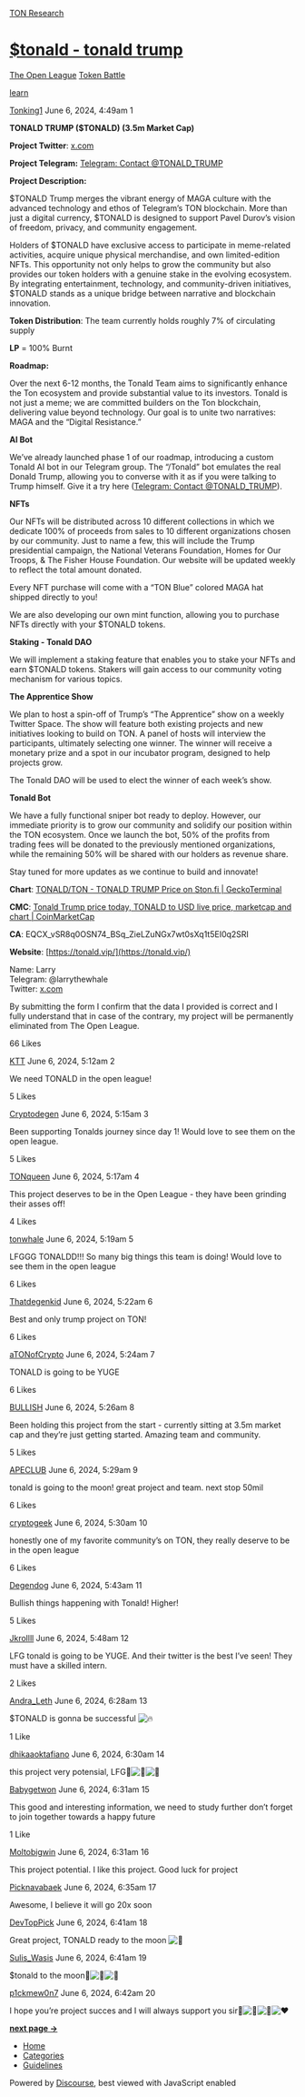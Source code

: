 [TON Research](/)

# [$tonald - tonald trump](/t/tonald-tonald-trump/20488)

[The Open League](/c/the-open-league/token-leaderboard/57)  [Token Battle](/c/the-open-league/token-leaderboard/57) 

[learn](https://tonresear.ch/tag/learn)

    

[Tonking1](https://tonresear.ch/u/Tonking1)  June 6, 2024, 4:49am  1

**TONALD TRUMP ($TONALD) (3.5m Market Cap)**

**Project Twitter**: [x.com](https://x.com/Tonaldonton)

**Project Telegram:** [Telegram: Contact @TONALD\_TRUMP](https://t.me/TONALD_TRUMP)

**Project Description:**

$TONALD Trump merges the vibrant energy of MAGA culture with the advanced technology and ethos of Telegram’s TON blockchain. More than just a digital currency, $TONALD is designed to support Pavel Durov’s vision of freedom, privacy, and community engagement.

Holders of $TONALD have exclusive access to participate in meme-related activities, acquire unique physical merchandise, and own limited-edition NFTs. This opportunity not only helps to grow the community but also provides our token holders with a genuine stake in the evolving ecosystem. By integrating entertainment, technology, and community-driven initiatives, $TONALD stands as a unique bridge between narrative and blockchain innovation.

**Token Distribution**: The team currently holds roughly 7% of circulating supply

**LP** = 100% Burnt

**Roadmap:**

Over the next 6-12 months, the Tonald Team aims to significantly enhance the Ton ecosystem and provide substantial value to its investors. Tonald is not just a meme; we are committed builders on the Ton blockchain, delivering value beyond technology. Our goal is to unite two narratives: MAGA and the “Digital Resistance.”

**AI Bot**

We’ve already launched phase 1 of our roadmap, introducing a custom Tonald AI bot in our Telegram group. The “/Tonald” bot emulates the real Donald Trump, allowing you to converse with it as if you were talking to Trump himself. Give it a try here ([Telegram: Contact @TONALD\_TRUMP](https://t.me/TONALD_TRUMP)).

**NFTs**

Our NFTs will be distributed across 10 different collections in which we dedicate 100% of proceeds from sales to 10 different organizations chosen by our community. Just to name a few, this will include the Trump presidential campaign, the National Veterans Foundation, Homes for Our Troops, & The Fisher House Foundation. Our website will be updated weekly to reflect the total amount donated.

Every NFT purchase will come with a “TON Blue” colored MAGA hat shipped directly to you!

We are also developing our own mint function, allowing you to purchase NFTs directly with your $TONALD tokens.

**Staking - Tonald DAO**

We will implement a staking feature that enables you to stake your NFTs and earn $TONALD tokens. Stakers will gain access to our community voting mechanism for various topics.

**The Apprentice Show**

We plan to host a spin-off of Trump’s “The Apprentice” show on a weekly Twitter Space. The show will feature both existing projects and new initiatives looking to build on TON. A panel of hosts will interview the participants, ultimately selecting one winner. The winner will receive a monetary prize and a spot in our incubator program, designed to help projects grow.

The Tonald DAO will be used to elect the winner of each week’s show.

**Tonald Bot**

We have a fully functional sniper bot ready to deploy. However, our immediate priority is to grow our community and solidify our position within the TON ecosystem. Once we launch the bot, 50% of the profits from trading fees will be donated to the previously mentioned organizations, while the remaining 50% will be shared with our holders as revenue share.

Stay tuned for more updates as we continue to build and innovate!

**Chart**: [TONALD/TON - TONALD TRUMP Price on Ston.fi | GeckoTerminal](https://www.geckoterminal.com/ton/pools/EQC4BnzQ4jSaaNaz7NB1hnaG3Kw2WY0fe0RpA1T-FbyVNyzh)

**CMC**: [Tonald Trump price today, TONALD to USD live price, marketcap and chart | CoinMarketCap](https://coinmarketcap.com/currencies/tonald-trump/)

**CA**: EQCX\_vSR8q0OSN74\_BSq\_ZieLZuNGx7wt0sXq1t5EI0q2SRI

**Website**: [https://tonald.vip/](https://tonald.vip/)

Name: Larry  
Telegram: @larrythewhale  
Twitter: [x.com](https://x.com/Larrythewhale_)

By submitting the form I confirm that the data I provided is correct and I fully understand that in case of the contrary, my project will be permanently eliminated from The Open League.

  66 Likes

[KTT](https://tonresear.ch/u/KTT) June 6, 2024, 5:12am  2

We need TONALD in the open league!

  5 Likes

[Cryptodegen](https://tonresear.ch/u/Cryptodegen) June 6, 2024, 5:15am  3

Been supporting Tonalds journey since day 1! Would love to see them on the open league.

  5 Likes

[TONqueen](https://tonresear.ch/u/TONqueen) June 6, 2024, 5:17am  4

This project deserves to be in the Open League - they have been grinding their asses off!

  4 Likes

[tonwhale](https://tonresear.ch/u/tonwhale) June 6, 2024, 5:19am  5

LFGGG TONALDD!!! So many big things this team is doing! Would love to see them in the open league

  6 Likes

[Thatdegenkid](https://tonresear.ch/u/Thatdegenkid) June 6, 2024, 5:22am  6

Best and only trump project on TON!

  6 Likes

[aTONofCrypto](https://tonresear.ch/u/aTONofCrypto) June 6, 2024, 5:24am  7

TONALD is going to be YUGE

  6 Likes

[BULLISH](https://tonresear.ch/u/BULLISH) June 6, 2024, 5:26am  8

Been holding this project from the start - currently sitting at 3.5m market cap and they’re just getting started. Amazing team and community.

  5 Likes

[APECLUB](https://tonresear.ch/u/APECLUB) June 6, 2024, 5:29am  9

tonald is going to the moon! great project and team. next stop 50mil

  6 Likes

[cryptogeek](https://tonresear.ch/u/cryptogeek) June 6, 2024, 5:30am  10

honestly one of my favorite community’s on TON, they really deserve to be in the open league

  6 Likes

[Degendog](https://tonresear.ch/u/Degendog) June 6, 2024, 5:43am  11

Bullish things happening with Tonald! Higher!

  5 Likes

[Jkrollll](https://tonresear.ch/u/Jkrollll) June 6, 2024, 5:48am  12

LFG tonald is going to be YUGE. And their twitter is the best I’ve seen! They must have a skilled intern.

  2 Likes

[Andra\_Leth](https://tonresear.ch/u/Andra_Leth) June 6, 2024, 6:28am  13

$TONALD is gonna be successful ![:fire:](https://tonresear.ch/images/emoji/twitter/fire.png?v=12 ":fire:")

  1 Like

[dhikaaoktafiano](https://tonresear.ch/u/dhikaaoktafiano) June 6, 2024, 6:30am  14

this project very potensial, LFG​:rocket:![:rocket:](https://tonresear.ch/images/emoji/twitter/rocket.png?v=12 ":rocket:")![:rocket:](https://tonresear.ch/images/emoji/twitter/rocket.png?v=12 ":rocket:")

 

[Babygetwon](https://tonresear.ch/u/Babygetwon) June 6, 2024, 6:31am  15

This good and interesting information, we need to study further don’t forget to join together towards a happy future

  1 Like

[Moltobigwin](https://tonresear.ch/u/Moltobigwin) June 6, 2024, 6:31am  16

This project potential. I like this project. Good luck for project

 

[Picknavabaek](https://tonresear.ch/u/Picknavabaek) June 6, 2024, 6:35am  17

Awesome, I believe it will go 20x soon

 

[DevTopPick](https://tonresear.ch/u/DevTopPick) June 6, 2024, 6:41am  18

Great project, TONALD ready to the moon ![:rocket:](https://tonresear.ch/images/emoji/twitter/rocket.png?v=12 ":rocket:")

 

[Sulis\_Wasis](https://tonresear.ch/u/Sulis_Wasis) June 6, 2024, 6:41am  19

$tonald to the moon​:rocket:![:rocket:](https://tonresear.ch/images/emoji/twitter/rocket.png?v=12 ":rocket:")![:rocket:](https://tonresear.ch/images/emoji/twitter/rocket.png?v=12 ":rocket:")

 

[p1ckmew0n7](https://tonresear.ch/u/p1ckmew0n7) June 6, 2024, 6:42am  20

I hope you’re project succes and I will always support you sir​:rocket:![:rocket:](https://tonresear.ch/images/emoji/twitter/rocket.png?v=12 ":rocket:")![:hugs:](https://tonresear.ch/images/emoji/twitter/hugs.png?v=12 ":hugs:")![:heart:](https://tonresear.ch/images/emoji/twitter/heart.png?v=12 ":heart:")

 

**[next page →](/t/tonald-tonald-trump/20488?page=2)**

*   [Home](/)
*   [Categories](/categories)
*   [Guidelines](/guidelines)

Powered by [Discourse](https://www.discourse.org), best viewed with JavaScript enabled